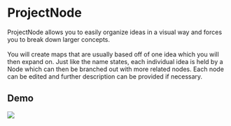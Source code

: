 # ProjectNode

ProjectNode allows you to easily organize ideas in a visual way and forces you to break down larger concepts. <br /><br />
You will create maps that are usually based off of one idea which you will then expand on. Just like the name states, each individual idea is held by a Node which can then be branched out with more related nodes. Each node can be edited and further description can be provided if necessary.

## Demo
![](ProjectNodeDemo.gif)
